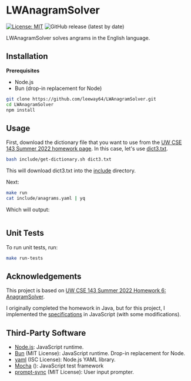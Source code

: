 # LWAnagramSolver

[![License: MIT](https://img.shields.io/badge/License-MIT-yellow.svg)](https://opensource.org/licenses/MIT)
![GitHub release (latest by date)](https://img.shields.io/github/v/release/leeway64/LWAnagramSolver)

LWAnagramSolver solves angrams in the English language.


## Installation

**Prerequisites**
- Node.js
- Bun (drop-in replacement for Node)

```bash
git clone https://github.com/leeway64/LWAnagramSolver.git
cd LWAnagramSolver
npm install
```


## Usage
First, download the dictionary file that you want to use from the
[UW CSE 143 Summer 2022 homework page](https://courses.cs.washington.edu/courses/cse143/22su/homework.shtml).
In this case, let's use [dict3.txt](https://courses.cs.washington.edu/courses/cse143/22su/homework/a6/dict3.txt).

```bash
bash include/get-dictionary.sh dict3.txt
```

This will download dict3.txt into the [include](include) directory.

Next:
```bash
make run
cat include/anagrams.yaml | yq
```

Which will output:
```text

```


## Unit Tests
To run unit tests, run:
```bash
make run-tests
```


## Acknowledgements
This project is based on
[UW CSE 143 Summer 2022 Homework 6: AnagramSolver](https://courses.cs.washington.edu/courses/cse143/22su/homework.shtml).

I originally completed the homework in Java, but for this project, I implemented the
[specifications](https://courses.cs.washington.edu/courses/cse143/22su/homework/a6/a6.pdf) in
JavaScript (with some modifications).


## Third-Party Software
- [Node.js](https://nodejs.org/en): JavaScript runtime.
- [Bun](https://bun.sh/) (MIT License): JavaScript runtime. Drop-in replacement for Node.
- [yaml](https://www.npmjs.com/package/yaml) (ISC License): Node.js YAML library.
- [Mocha]() (): JavaScript test framework
- [prompt-sync](https://www.npmjs.com/package/prompt-sync) (MIT License): User input prompter.
